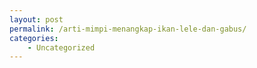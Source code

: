 ```yaml
---
layout: post
permalink: /arti-mimpi-menangkap-ikan-lele-dan-gabus/
categories:
    - Uncategorized
---
```


